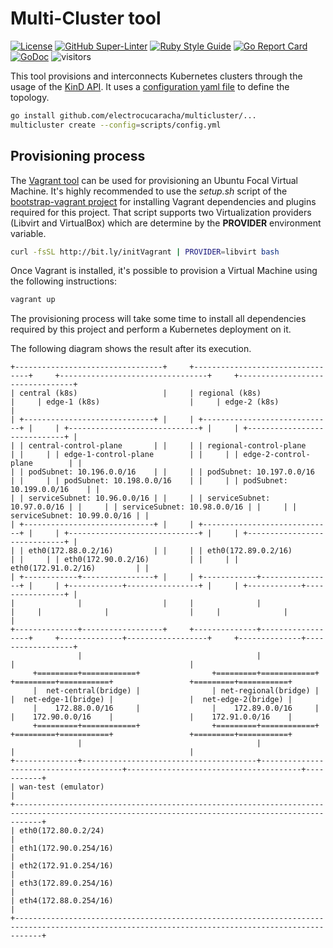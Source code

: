 # Multi-Cluster tool
<!-- markdown-link-check-disable-next-line -->
[![License](https://img.shields.io/badge/License-Apache%202.0-blue.svg)](https://opensource.org/licenses/Apache-2.0)
[![GitHub Super-Linter](https://github.com/electrocucaracha/multicluster/workflows/Lint%20Code%20Base/badge.svg)](https://github.com/marketplace/actions/super-linter)
[![Ruby Style Guide](https://img.shields.io/badge/code_style-rubocop-brightgreen.svg)](https://github.com/rubocop/rubocop)
[![Go Report Card](https://goreportcard.com/badge/github.com/electrocucaracha/multicluster)](https://goreportcard.com/report/github.com/electrocucaracha/multicluster)
[![GoDoc](https://godoc.org/github.com/electrocucaracha/multicluster?status.svg)](https://godoc.org/github.com/electrocucaracha/multicluster)
![visitors](https://visitor-badge.glitch.me/badge?page_id=electrocucaracha.multicluster)

This tool provisions and interconnects Kubernetes clusters through the usage of
the [KinD API][1]. It uses a [configuration yaml file](scripts/config.yml) to
define the topology.

```bash
go install github.com/electrocucaracha/multicluster/...
multicluster create --config=scripts/config.yml
```

## Provisioning process

The [Vagrant tool][2] can be used for provisioning an Ubuntu Focal
Virtual Machine. It's highly recommended to use the  *setup.sh* script
of the [bootstrap-vagrant project][3] for installing Vagrant
dependencies and plugins required for this project. That script
supports two Virtualization providers (Libvirt and VirtualBox) which
are determine by the **PROVIDER** environment variable.

```bash
curl -fsSL http://bit.ly/initVagrant | PROVIDER=libvirt bash
```

Once Vagrant is installed, it's possible to provision a Virtual
Machine using the following instructions:

```bash
vagrant up
```

The provisioning process will take some time to install all
dependencies required by this project and perform a Kubernetes
deployment on it.

The following diagram shows the result after its execution.

```text
+---------------------------------+     +---------------------------------+     +---------------------------------+     +---------------------------------+
| central (k8s)                   |     | regional (k8s)                  |     | edge-1 (k8s)                    |     | edge-2 (k8s)                    |
| +-----------------------------+ |     | +-----------------------------+ |     | +-----------------------------+ |     | +-----------------------------+ |
| | central-control-plane       | |     | | regional-control-plane      | |     | | edge-1-control-plane        | |     | | edge-2-control-plane        | |
| | podSubnet: 10.196.0.0/16    | |     | | podSubnet: 10.197.0.0/16    | |     | | podSubnet: 10.198.0.0/16    | |     | | podSubnet: 10.199.0.0/16    | |
| | serviceSubnet: 10.96.0.0/16 | |     | | serviceSubnet: 10.97.0.0/16 | |     | | serviceSubnet: 10.98.0.0/16 | |     | | serviceSubnet: 10.99.0.0/16 | |
| +-----------------------------+ |     | +-----------------------------+ |     | +-----------------------------+ |     | +-----------------------------+ |
| | eth0(172.88.0.2/16)         | |     | | eth0(172.89.0.2/16)         | |     | | eth0(172.90.0.2/16)         | |     | | eth0(172.91.0.2/16)         | |
| +------------+----------------+ |     | +------------+----------------+ |     | +------------+----------------+ |     | +------------+----------------+ |
|              |                  |     |              |                  |     |              |                  |     |              |                  |
+--------------+------------------+     +--------------+------------------+     +--------------+------------------+     +--------------+------------------+
               |                                       |                                       |                                       |
     +=========+============+                +=========+============+                +=========+===========+                 +=========+===========+
     |  net-central(bridge) |                | net-regional(bridge) |                |  net-edge-1(bridge) |                 |  net-edge-2(bridge) |
     |    172.88.0.0/16     |                |    172.89.0.0/16     |                |    172.90.0.0/16    |                 |    172.91.0.0/16    |
     +=========+============+                +=========+============+                +=========+===========+                 +=========+===========+
               |                                       |                                       |                                       |
+--------------+---------------------------------------+---------------------------------------+---------------------------------------+-----------+
| wan-test (emulator)                                                                                                                              |
+--------------------------------------------------------------------------------------------------------------------------------------------------+
| eth0(172.80.0.2/24)                                                                                                                              |
| eth1(172.90.0.254/16)                                                                                                                            |
| eth2(172.91.0.254/16)                                                                                                                            |
| eth3(172.89.0.254/16)                                                                                                                            |
| eth4(172.88.0.254/16)                                                                                                                            |
+--------------------------------------------------------------------------------------------------------------------------------------------------+
```

[1]: https://kind.sigs.k8s.io/
[2]: https://www.vagrantup.com/
[3]: https://github.com/electrocucaracha/bootstrap-vagrant
